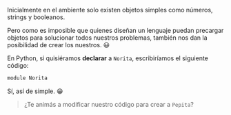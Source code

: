 Inicialmente en el ambiente solo existen objetos simples como números, strings y booleanos.

Pero como es imposible que quienes diseñan un lenguaje puedan precargar objetos para solucionar todos nuestros problemas, también nos dan la posibilidad de crear los nuestros. :smiley:

En Python, si quisiéramos **declarar** a `Norita`, escribiríamos el siguiente código:

```python
module Norita

```

Sí, así de simple. :grin:

> ¿Te animás a modificar nuestro código para crear a `Pepita`?
